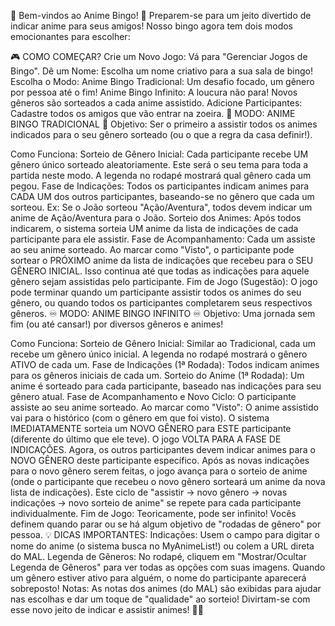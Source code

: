 🎉 Bem-vindos ao Anime Bingo! 🎉
Preparem-se para um jeito divertido de indicar anime para seus amigos! Nosso bingo agora tem dois modos emocionantes para escolher:

🎮 COMO COMEÇAR?
Crie um Novo Jogo: Vá para "Gerenciar Jogos de Bingo".
Dê um Nome: Escolha um nome criativo para a sua sala de bingo!
Escolha o Modo:
Anime Bingo Tradicional: Um desafio focado, um gênero por pessoa até o fim!
Anime Bingo Infinito: A loucura não para! Novos gêneros são sorteados a cada anime assistido.
Adicione Participantes: Cadastre todos os amigos que vão entrar na zoeira.
🎲 MODO: ANIME BINGO TRADICIONAL 🎲
Objetivo: Ser o primeiro a assistir todos os animes indicados para o seu gênero sorteado (ou o que a regra da casa definir!).

Como Funciona:
Sorteio de Gênero Inicial: Cada participante recebe UM gênero único sorteado aleatoriamente. Este será o seu tema para toda a partida neste modo.
A legenda no rodapé mostrará qual gênero cada um pegou.
Fase de Indicações: Todos os participantes indicam animes para CADA UM dos outros participantes, baseando-se no gênero que cada um sorteou.
Ex: Se o João sorteou "Ação/Aventura", todos devem indicar um anime de Ação/Aventura para o João.
Sorteio dos Animes: Após todos indicarem, o sistema sorteia UM anime da lista de indicações de cada participante para ele assistir.
Fase de Acompanhamento:
Cada um assiste ao seu anime sorteado.
Ao marcar como "Visto", o participante pode sortear o PRÓXIMO anime da lista de indicações que recebeu para o SEU GÊNERO INICIAL.
Isso continua até que todas as indicações para aquele gênero sejam assistidas pelo participante.
Fim de Jogo (Sugestão): O jogo pode terminar quando um participante assistir todos os animes do seu gênero, ou quando todos os participantes completarem seus respectivos gêneros.
♾️ MODO: ANIME BINGO INFINITO ♾️
Objetivo: Uma jornada sem fim (ou até cansar!) por diversos gêneros e animes!

Como Funciona:
Sorteio de Gênero Inicial: Similar ao Tradicional, cada um recebe um gênero único inicial.
A legenda no rodapé mostrará o gênero ATIVO de cada um.
Fase de Indicações (1ª Rodada): Todos indicam animes para os gêneros iniciais de cada um.
Sorteio do Anime (1ª Rodada): Um anime é sorteado para cada participante, baseado nas indicações para seu gênero atual.
Fase de Acompanhamento e Novo Ciclo:
O participante assiste ao seu anime sorteado.
Ao marcar como "Visto":
O anime assistido vai para o histórico (com o gênero em que foi visto).
O sistema IMEDIATAMENTE sorteia um NOVO GÊNERO para ESTE participante (diferente do último que ele teve).
O jogo VOLTA PARA A FASE DE INDICAÇÕES. Agora, os outros participantes devem indicar animes para o NOVO GÊNERO deste participante específico.
Após as novas indicações para o novo gênero serem feitas, o jogo avança para o sorteio de anime (onde o participante que recebeu o novo gênero sorteará um anime da nova lista de indicações).
Este ciclo de "assistir -> novo gênero -> novas indicações -> novo sorteio de anime" se repete para cada participante individualmente.
Fim de Jogo: Teoricamente, pode ser infinito! Vocês definem quando parar ou se há algum objetivo de "rodadas de gênero" por pessoa.
💡 DICAS IMPORTANTES:
Indicações: Usem o campo para digitar o nome do anime (o sistema busca no MyAnimeList!) ou colem a URL direta do MAL.
Legenda de Gêneros: No rodapé, cliquem em "Mostrar/Ocultar Legenda de Gêneros" para ver todas as opções com suas imagens. Quando um gênero estiver ativo para alguém, o nome do participante aparecerá sobreposto!
Notas: As notas dos animes (do MAL) são exibidas para ajudar nas escolhas e dar um toque de "qualidade" ao sorteio!
Divirtam-se com esse novo jeito de indicar e assistir animes! 🦊🎲
